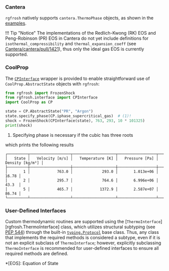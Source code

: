 ### Cantera

`rgfrosh` natively supports `cantera.ThermoPhase` objects, as shown in the
[examples](../../guide/#1-experiment-analysis).

!!! Tip "Notice"
    The implementations of the Redlich-Kwong (RK) EOS and Peng-Robinson (PR) EOS
    in Cantera do not yet include definitions for `isothermal_compressibility` and 
    `thermal_expansion_coeff` 
    (see [Cantera/cantera/pull/1421](https://github.com/Cantera/cantera/pull/1421)), thus
    only the ideal gas EOS is currently supported.

### CoolProp

The [`CPInterface`](../../reference/interface/#rgfrosh.interface.CPInterface) wrapper is 
provided to enable straightforward use of `CoolProp.AbstractState` objects with `rgfrosh`: 

```python hl_lines="7"
from rgfrosh import FrozenShock
from rgfrosh.interface import CPInterface
import CoolProp as CP

state = CP.AbstractState("PR", "Argon")
state.specify_phase(CP.iphase_supercritical_gas)  # (1)!
shock = FrozenShock(CPInterface(state), 763, 293, 10 * 101325)
print(shock)
```

1. Specifying phase is necessary if the cubic has three roots

which prints the following results

```
┌─────────┬──────────────────┬───────────────────┬─────────────────┬───────────────────┐
│   State │   Velocity [m/s] │   Temperature [K] │   Pressure [Pa] │   Density [kg/m³] │
├─────────┼──────────────────┼───────────────────┼─────────────────┼───────────────────┤
│       1 │            763.0 │             293.0 │       1.013e+06 │             16.78 │
│       2 │            295.7 │             764.6 │       6.996e+06 │             43.3  │
│       5 │            465.7 │            1372.9 │       2.587e+07 │             86.74 │
└─────────┴──────────────────┴───────────────────┴─────────────────┴───────────────────┘
```


### User-Defined Interfaces

Custom thermodynamic routines are supported using the 
[`ThermoInterface`][rgfrosh.ThermoInterface] class, which utilizes structural 
subtyping (see [PEP 544](https://www.python.org/dev/peps/pep-0544/)) through the 
built-in [`typing.Protocol`](https://docs.python.org/3/library/typing.html#typing.Protocol)
base class. Thus, any class that implements the required methods is considered a 
subtype, even if it is not an explicit subclass of `ThermoInterface`; however, 
explicitly subclassing `ThermoInterface` is recommended for user-defined 
interfaces to ensure all required methods are defined.


*[EOS]: Equation of State
